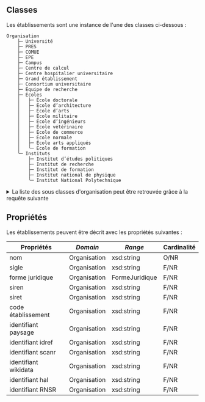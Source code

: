 ## Classes

Les établissements sont une instance de l'une des classes ci-dessous :

```
Organisation
    ├─ Université
    ├─ PRES
    ├─ COMUE
    ├─ EPE
    ├─ Campus
    ├─ Centre de calcul
    ├─ Centre hospitalier universitaire
    ├─ Grand établissement
    ├─ Consortium universitaire
    ├─ Équipe de recherche
    ├─ Écoles
    │	├─ École doctorale
    │	├─ École d’architecture
    │	├─ École d’arts
    │	├─ École militaire
    │	├─ École d’ingénieurs
    │	├─ École vétérinaire
    │	├─ École de commerce
    │	├─ École normale
    │	├─ École arts appliqués
    │	╰─ École de formation
    ╰─ Instituts
        ├─ Institut d’études politiques
        ├─ Institut de recherche
        ├─ Institut de formation
        ├─ Institut national de physique
        ╰─ Institut National Polytechnique
```

<details>
<summary>La liste des sous classes d'organisation peut être retrouvée grâce à la requête suivante</summary>
<div>


```rq title="sous-classes-organisation.rq"
SELECT ?sous_classesLabel WHERE {
?sous_classes wdt:P2* wd:Q1 
SERVICE wikibase:label { bd:serviceParam wikibase:language "[AUTO_LANGUAGE],en". }
}
```


</div>
</details>

## Propriétés

Les établissements peuvent être décrit avec les propriétés suivantes :

| **Propriétés**       | ***Domain*** | ***Range***    | **Cardinalité** |
| -------------------- | ------------ | -------------- | --------------- |
| nom                  | Organisation | xsd:string     | O/NR            |
| sigle                | Organisation | xsd:string     | F/NR            |
| forme juridique      | Organisation | FormeJuridique | F/NR            |
| siren                | Organisation | xsd:string     | F/NR            |
| siret                | Organisation | xsd:string     | F/NR            |
| code établissement   | Organisation | xsd:string     | F/NR            |
| identifiant paysage  | Organisation | xsd:string     | F/NR            |
| identifiant idref    | Organisation | xsd:string     | F/NR            |
| identifiant scanr    | Organisation | xsd:string     | F/NR            |
| identifiant wikidata | Organisation | xsd:string     | F/NR            |
| identifiant hal      | Organisation | xsd:string     | F/NR            |
| identifiant RNSR     | Organisation | xsd:string     | F/NR            |
